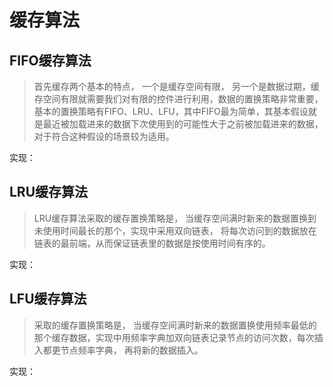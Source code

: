 <!--
 * @Date: 2020-09-10 15:45:33
 * @LastEditTime: 2020-09-10 16:10:48
-->
# 缓存算法

## FIFO缓存算法

> 首先缓存两个基本的特点， 一个是缓存空间有限， 另一个是数据过期，缓存空间有限就需要我们对有限的控件进行利用，数据的置换策略非常重要，基本的置换策略有FIFO、LRU、LFU，其中FIFO最为简单，其基本假设就是最近被加载进来的数据下次使用到的可能性大于之前被加载进来的数据，对于符合这种假设的场景较为适用。

实现：[]()

## LRU缓存算法

> LRU缓存算法采取的缓存置换策略是， 当缓存空间满时新来的数据置换到未使用时间最长的那个，实现中采用双向链表， 将每次访问到的数据放在链表的最前端，从而保证链表里的数据是按使用时间有序的。

实现：[]()

## LFU缓存算法

> 采取的缓存置换策略是， 当缓存空间满时新来的数据置换使用频率最低的那个缓存数据，实现中用频率字典加双向链表记录节点的访问次数，每次插入都更节点频率字典， 再将新的数据插入。

实现：[]()
